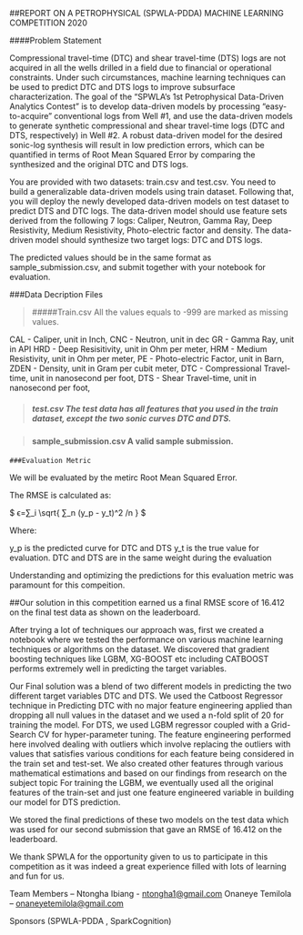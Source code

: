 			
  ##REPORT ON A PETROPHYSICAL (SPWLA-PDDA) MACHINE LEARNING COMPETITION 2020
 
    

 ####Problem Statement

Compressional travel-time (DTC) and shear travel-time (DTS) logs are not acquired in all the wells drilled in a field due to financial or operational constraints. Under such circumstances, machine learning techniques can be used to predict DTC and DTS logs to improve subsurface characterization. The goal of the “SPWLA’s 1st Petrophysical Data-Driven Analytics Contest” is to develop data-driven models by processing “easy-to-acquire” conventional logs from Well #1, and use the data-driven models to generate synthetic compressional and shear travel-time logs (DTC and DTS, respectively) in Well #2. A robust data-driven model for the desired sonic-log synthesis will result in low prediction errors, which can be quantified in terms of Root Mean Squared Error by comparing the synthesized and the original DTC and DTS logs.

You are provided with two datasets: train.csv and test.csv. You need to build a generalizable data-driven models using train dataset. Following that, you will deploy the newly developed data-driven models on test dataset to predict DTS and DTC logs. The data-driven model should use feature sets derived from the following 7 logs: Caliper, Neutron, Gamma Ray, Deep Resistivity, Medium Resistivity, Photo-electric factor and density. The data-driven model should synthesize two target logs: DTC and DTS logs.

The predicted values should be in the same format as sample_submission.csv, and submit together with your notebook for evaluation.

 ###Data Decription
Files
> #####Train.csv All the values equals to -999 are marked as missing values.

CAL - Caliper, unit in Inch,
CNC - Neutron, unit in dec
GR - Gamma Ray, unit in API
HRD - Deep Resisitivity, unit in Ohm per meter,
HRM - Medium Resistivity, unit in Ohm per meter,
PE - Photo-electric Factor, unit in Barn,
ZDEN - Density, unit in Gram per cubit meter,
DTC - Compressional Travel-time, unit in nanosecond per foot,
DTS - Shear Travel-time, unit in nanosecond per foot,
> ##### test.csv The test data has all features that you used in the train dataset, except the two sonic curves DTC and DTS.

> #### sample_submission.csv A valid sample submission.

    ###Evaluation Metric
We will be evaluated by the metirc Root Mean Squared Error.

The RMSE is calculated as:

$ ϵ=∑_i \sqrt{ ∑_n (y_p - y_t)^2 /n } $

Where:

y_p is the predicted curve for DTC and DTS
y_t is the true value for evaluation.
DTC and DTS are in the same weight during the evaluation

Understanding and optimizing the predictions for this evaluation metric was paramount for this compeition.

  
##Our solution in this competition earned us a final RMSE score of 16.412 on the final test data as shown on the leaderboard. 

After trying a lot of techniques our approach was, first we created a notebook where we tested the performance on various machine learning techniques or algorithms on the dataset. We discovered that gradient boosting techniques like LGBM, XG-BOOST etc including CATBOOST performs extremely well in predicting the target variables.

Our Final solution was a blend of two different models in predicting the two different target variables DTC and DTS. 
We used the Catboost Regressor technique in Predicting DTC with no major feature engineering applied than dropping all null values in the dataset and we used a n-fold split of 20 for training the model.
For DTS, we used LGBM regressor coupled with a Grid-Search CV for hyper-parameter tuning. The feature engineering performed here involved dealing with outliers which involve replacing the outliers with values that satisfies various conditions for each feature being considered in the train set and test-set. We also created other features through various mathematical estimations and based on our findings from research on the subject topic
For training the LGBM, we eventually used all the original features of the train-set and just one feature engineered variable in building our model for DTS prediction.

We stored the final predictions of these two models on the test data which was used for our second submission that gave an RMSE of 16.412 on the leaderboard. 

We thank SPWLA for the opportunity given to us to participate in this competition as it was indeed a great experience filled with lots of learning and fun for us.

Team Members – Ntongha Ibiang - ntongha1@gmail.com 
		       Onaneye Temilola – onaneyetemilola@gmail.com 
           
Sponsors (SPWLA-PDDA ,  SparkCognition)

